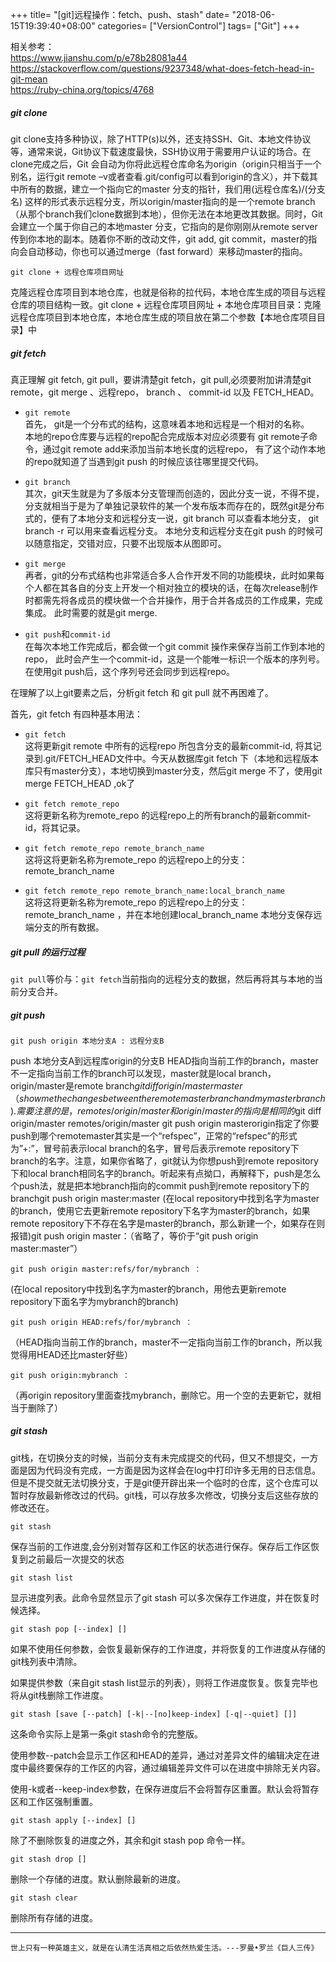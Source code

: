+++
title= "[git]远程操作：fetch、push、stash"
date= "2018-06-15T19:39:40+08:00"
categories= ["VersionControl"]
tags= ["Git"]
+++

相关参考：  
https://www.jianshu.com/p/e78b28081a44  
https://stackoverflow.com/questions/9237348/what-does-fetch-head-in-git-mean  
https://ruby-china.org/topics/4768  

##### git clone

git clone支持多种协议，除了HTTP(s)以外，还支持SSH、Git、本地文件协议等，通常来说，Git协议下载速度最快，SSH协议用于需要用户认证的场合。在clone完成之后，Git 会自动为你将此远程仓库命名为origin（origin只相当于一个别名，运行git remote –v或者查看.git/config可以看到origin的含义），并下载其中所有的数据，建立一个指向它的master 分支的指针，我们用(远程仓库名)/(分支名) 这样的形式表示远程分支，所以origin/master指向的是一个remote branch（从那个branch我们clone数据到本地），但你无法在本地更改其数据。同时，Git 会建立一个属于你自己的本地master 分支，它指向的是你刚刚从remote server传到你本地的副本。随着你不断的改动文件，git add, git commit，master的指向会自动移动，你也可以通过merge（fast forward）来移动master的指向。

    git clone + 远程仓库项目网址

克隆远程仓库项目到本地仓库，也就是俗称的拉代码，本地仓库生成的项目与远程仓库的项目结构一致。git clone + 远程仓库项目网址 + 本地仓库项目目录：克隆远程仓库项目到本地仓库，本地仓库生成的项目放在第二个参数【本地仓库项目目录】中

##### git fetch

真正理解 git fetch, git pull，要讲清楚git fetch，git pull,必须要附加讲清楚git remote，git merge 、远程repo， branch 、 commit-id 以及 FETCH_HEAD。

+ `git remote`  
首先， git是一个分布式的结构，这意味着本地和远程是一个相对的名称。  
本地的repo仓库要与远程的repo配合完成版本对应必须要有 git remote子命令，通过git remote add来添加当前本地长度的远程repo， 有了这个动作本地的repo就知道了当遇到git push 的时候应该往哪里提交代码。

+ `git branch`  
其次，git天生就是为了多版本分支管理而创造的，因此分支一说，不得不提， 分支就相当于是为了单独记录软件的某一个发布版本而存在的，既然git是分布式的，便有了本地分支和远程分支一说，git branch 可以查看本地分支， git branch -r  可以用来查看远程分支。 本地分支和远程分支在git push 的时候可以随意指定，交错对应，只要不出现版本从图即可。

+ `git merge`  
再者，git的分布式结构也非常适合多人合作开发不同的功能模块，此时如果每个人都在其各自的分支上开发一个相对独立的模块的话，在每次release制作时都需先将各成员的模块做一个合并操作，用于合并各成员的工作成果，完成集成。 此时需要的就是git merge.

+ `git push`和`commit-id`  
在每次本地工作完成后，都会做一个git commit 操作来保存当前工作到本地的repo， 此时会产生一个commit-id，这是一个能唯一标识一个版本的序列号。 在使用git push后，这个序列号还会同步到远程repo。

在理解了以上git要素之后，分析git fetch 和 git pull 就不再困难了。 

 

首先，git fetch 有四种基本用法：

+ `git fetch`  
这将更新git remote 中所有的远程repo 所包含分支的最新commit-id, 将其记录到.git/FETCH_HEAD文件中。今天从数据库git fetch 下（本地和远程版本库只有master分支），本地切换到master分支，然后git merge 不了，使用git merge FETCH_HEAD ,ok了

+ `git fetch remote_repo`  
这将更新名称为remote_repo 的远程repo上的所有branch的最新commit-id，将其记录。 

+ `git fetch remote_repo remote_branch_name`  
这将这将更新名称为remote_repo 的远程repo上的分支： remote_branch_name

+ `git fetch remote_repo remote_branch_name:local_branch_name`  
这将这将更新名称为remote_repo 的远程repo上的分支： remote_branch_name ，并在本地创建local_branch_name 本地分支保存远端分支的所有数据。

##### git pull 的运行过程

`git pull`等价与：`git fetch`当前指向的远程分支的数据，然后再将其与本地的当前分支合并。

##### git push

    git push origin 本地分支A : 远程分支B 

push 本地分支A到远程库origin的分支B HEAD指向当前工作的branch，master不一定指向当前工作的branch可以发现，master就是local branch，origin/master是remote branch$git diff origin/master master （show me the changes between the remote master branch and my master branch).需要注意的是，remotes/origin/master和origin/master的指向是相同的$git diff origin/master remotes/origin/master git push origin masterorigin指定了你要push到哪个remotemaster其实是一个“refspec”，正常的“refspec”的形式为”+:”，冒号前表示local branch的名字，冒号后表示remote repository下 branch的名字。注意，如果你省略了，git就认为你想push到remote repository下和local branch相同名字的branch。听起来有点拗口，再解释下，push是怎么个push法，就是把本地branch指向的commit push到remote repository下的branchgit push origin master:master (在local repository中找到名字为master的branch，使用它去更新remote repository下名字为master的branch，如果remote repository下不存在名字是master的branch，那么新建一个，如果存在则报错)git push origin master：（省略了，等价于“git push origin master:master”）

    git push origin master:refs/for/mybranch ：

(在local repository中找到名字为master的branch，用他去更新remote repository下面名字为mybranch的branch)

    git push origin HEAD:refs/for/mybranch ：

（HEAD指向当前工作的branch，master不一定指向当前工作的branch，所以我觉得用HEAD还比master好些）

    git push origin:mybranch ：

（再origin repository里面查找mybranch，删除它。用一个空的去更新它，就相当于删除了）


##### git stash

git栈，在切换分支的时候，当前分支有未完成提交的代码，但又不想提交，一方面是因为代码没有完成，一方面是因为这样会在log中打印许多无用的日志信息。但是不提交就无法切换分支，于是git便开辟出来一个临时的仓库，这个仓库可以暂时存放最新修改过的代码。git栈，可以存放多次修改，切换分支后这些存放的修改还在。

    git stash

保存当前的工作进度,会分别对暂存区和工作区的状态进行保存。保存后工作区恢复到之前最后一次提交的状态

    git stash list

显示进度列表。此命令显然显示了git stash 可以多次保存工作进度，并在恢复时候选择。

    git stash pop [--index] []

如果不使用任何参数，会恢复最新保存的工作进度，并将恢复的工作进度从存储的git栈列表中清除。

如果提供参数（来自git stash list显示的列表），则将工作进度恢复。恢复完毕也将从git栈删除工作进度。

    git stash [save [--patch] [-k|--[no]keep-index] [-q|--quiet] []]

这条命令实际上是第一条git stash命令的完整版。

使用参数--patch会显示工作区和HEAD的差异，通过对差异文件的编辑决定在进度中最终要保存的工作区的内容，通过编辑差异文件可以在进度中排除无关内容。

使用-k或者--keep-index参数，在保存进度后不会将暂存区重置。默认会将暂存区和工作区强制重置。

    git stash apply [--index] []

除了不删除恢复的进度之外，其余和git stash pop 命令一样。

    git stash drop []

删除一个存储的进度。默认删除最新的进度。

    git stash clear

删除所有存储的进度。

***
`世上只有一种英雄主义，就是在认清生活真相之后依然热爱生活。---罗曼•罗兰《巨人三传》`
